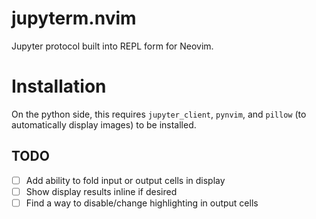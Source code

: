 # jupyterm.nvim
Jupyter protocol built into REPL form for Neovim.

# Installation
On the python side, this requires `jupyter_client`, `pynvim`, and `pillow` (to automatically display images) to be installed.

## TODO
- [ ] Add ability to fold input or output cells in display
- [ ] Show display results inline if desired
- [ ] Find a way to disable/change highlighting in output cells
